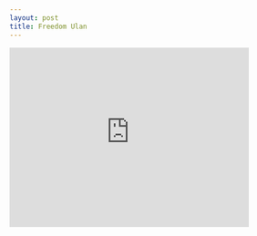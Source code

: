 ```yaml
---
layout: post
title: Freedom Ulan
---
```


<iframe width="420" height="315" src="https://www.youtube.com/embed/qyu5ckar5mQ" frameborder="0" allowfullscreen></iframe>
